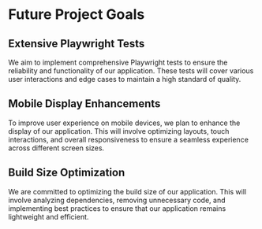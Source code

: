 # Future Project Goals

## Extensive Playwright Tests

We aim to implement comprehensive Playwright tests to ensure the reliability and functionality of our application. These tests will cover various user interactions and edge cases to maintain a high standard of quality.

## Mobile Display Enhancements

To improve user experience on mobile devices, we plan to enhance the display of our application. This will involve optimizing layouts, touch interactions, and overall responsiveness to ensure a seamless experience across different screen sizes.

## Build Size Optimization

We are committed to optimizing the build size of our application. This will involve analyzing dependencies, removing unnecessary code, and implementing best practices to ensure that our application remains lightweight and efficient.
